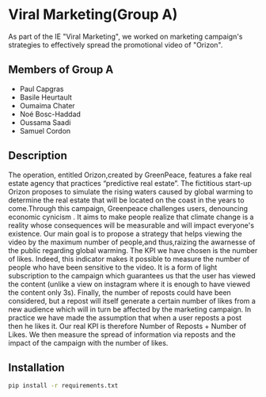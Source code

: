 # Viral Marketing(Group A)


As part of the IE "Viral Marketing", we worked on marketing campaign's strategies to effectively spread the promotional video of "Orizon".


## Members of Group A

 - Paul Capgras
 - Basile Heurtault
 - Oumaima Chater
 - Noé Bosc-Haddad
 - Oussama Saadi
 - Samuel Cordon

## Description

The operation, entitled Orizon,created by GreenPeace, features a fake real estate agency that practices “predictive real estate”. The fictitious start-up Orizon proposes to simulate the rising waters caused by global warming to determine the real estate that will be located on the coast in the years to come.Through this campaign, Greenpeace challenges users, denouncing economic cynicism . It aims to make people realize that climate change is a reality whose consequences will be measurable and will impact everyone's existence.
Our main goal is to propose a strategy that helps viewing the video by the maximum number of people,and thus,raizing the awarnesse of the public regarding global warming.
The KPI we have chosen is the number of likes. Indeed, this indicator makes it possible to measure the number of people who have been sensitive to the video. It is a form of light subscription to the campaign which guarantees us that the user has viewed the content (unlike a view on instagram where it is enough to have viewed the content only 3s). Finally, the number of reposts could have been considered, but a repost will itself generate a certain number of likes from a new audience which will in turn be affected by the marketing campaign. In practice we have made the assumption that when a user reposts a post then he likes it. Our real KPI is therefore Number of Reposts + Number of Likes.
We then measure the spread of information via reposts and the impact of the campaign with the number of likes.

## Installation 

```bash
pip install -r requirements.txt
```

